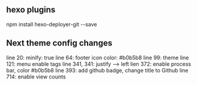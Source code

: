 ## hexo plugins
npm install hexo-deployer-git --save


## Next theme config changes

line 20: minify: true
line 64: footer icon color: #b0b5b8
line 99: theme
line 121: menu enable tags
line 341, 341: justify --> left
lien 372: enable process bar, color #b0b5b8
line 393: add github badge, change title to Github
line 714: enable view counts